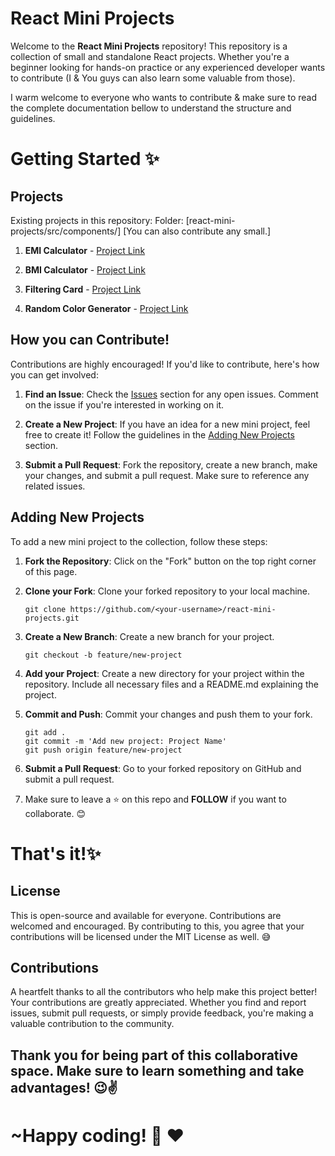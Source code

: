 # React Mini Projects

Welcome to the **React Mini Projects** repository! This repository is a collection of small and standalone React projects. Whether you're a beginner looking for hands-on practice or any experienced developer wants to contribute (I & You guys can also learn some valuable from those). 

I warm welcome to everyone who wants to contribute & make sure to read the complete documentation bellow to understand the structure and guidelines. 

# Getting Started ✨

## Projects

Existing projects in this repository: Folder: [react-mini-projects/src/components/<all-projects>] [You can also contribute any small.]

1. **EMI Calculator** - [Project Link](https://github.com/PranabKumarSahoo/react-mini-projects/tree/master/src/components/EMICalculator)

2. **BMI Calculator** - [Project Link](https://github.com/PranabKumarSahoo/react-mini-projects/tree/master/src/components/BMICalcalator)

3. **Filtering Card** - [Project Link](https://github.com/PranabKumarSahoo/react-mini-projects/tree/master/src/components/Filter)

4. **Random Color Generator** - [Project Link](https://github.com/PranabKumarSahoo/react-mini-projects/tree/master/src/components/RandomColorGenerator)

## How you can Contribute!

Contributions are highly encouraged! If you'd like to contribute, here's how you can get involved:

1. **Find an Issue**: Check the [Issues](https://github.com/PranabKumarSahoo/react-mini-projects/issues) section for any open issues. Comment on the issue if you're interested in working on it.

2. **Create a New Project**: If you have an idea for a new mini project, feel free to create it! Follow the guidelines in the [Adding New Projects](#adding-new-projects) section.

3. **Submit a Pull Request**: Fork the repository, create a new branch, make your changes, and submit a pull request. Make sure to reference any related issues.

## Adding New Projects

To add a new mini project to the collection, follow these steps:

1. **Fork the Repository**: Click on the "Fork" button on the top right corner of this page.

2. **Clone your Fork**: Clone your forked repository to your local machine.

   ```
   git clone https://github.com/<your-username>/react-mini-projects.git
   ```
   
3. **Create a New Branch**: Create a new branch for your project.

   ```
   git checkout -b feature/new-project
   ```

4. **Add your Project**: Create a new directory for your project within the repository. Include all necessary files and a README.md explaining the project.

5. **Commit and Push**: Commit your changes and push them to your fork.

   ```
   git add .
   git commit -m 'Add new project: Project Name'
   git push origin feature/new-project

   ```
6. **Submit a Pull Request**: Go to your forked repository on GitHub and submit a pull request.

7. Make sure to leave a ⭐ on this repo and **FOLLOW** if you want to collaborate. 😊

# That's it!✨

## License

This is open-source and available for everyone. Contributions are welcomed and encouraged. By contributing to this, you agree that your contributions will be licensed under the MIT License as well. 😅

## Contributions

A heartfelt thanks to all the contributors who help make this project better! Your contributions are greatly appreciated. Whether you find and report issues, submit pull requests, or simply provide feedback, you're making a valuable contribution to the community.

## Thank you for being part of this collaborative space. Make sure to learn something and take advantages! 😉✌️

# ~Happy coding! 🌟 ❤️



